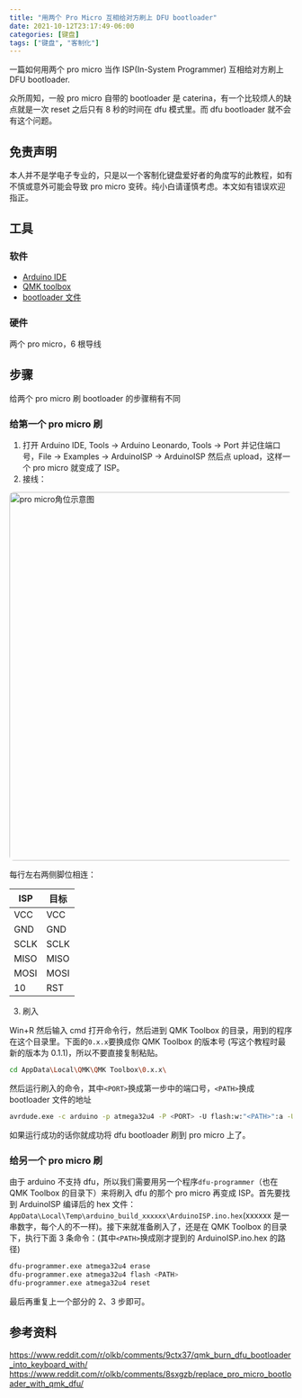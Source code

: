 ```yaml
---
title: "用两个 Pro Micro 互相给对方刷上 DFU bootloader"
date: 2021-10-12T23:17:49-06:00
categories: [键盘]
tags: ["键盘", "客制化"]
---
```

一篇如何用两个 pro micro 当作 ISP(In-System Programmer) 互相给对方刷上 DFU bootloader.


众所周知，一般 pro micro 自带的 bootloader 是 caterina，有一个比较烦人的缺点就是一次 reset 之后只有 8 秒的时间在 dfu 模式里。而 dfu bootloader 就不会有这个问题。

## 免责声明

本人并不是学电子专业的，只是以一个客制化键盘爱好者的角度写的此教程，如有不慎或意外可能会导致 pro micro 变砖。纯小白请谨慎考虑。本文如有错误欢迎指正。

## 工具

### 软件

- [Arduino IDE](https://downloads.arduino.cc/arduino-1.8.16-windows.exe)
- [QMK toolbox](https://github.com/qmk/qmk_toolbox/releases/download/0.1.1/qmk_toolbox_install.exe)
- [bootloader 文件](https://github.com/qmk/qmk_firmware/blob/master/util/bootloader_atmega32u4_1.0.0.hex)

### 硬件

两个 pro micro，6 根导线

## 步骤

给两个 pro micro 刷 bootloader 的步骤稍有不同

### 给第一个 pro micro 刷

1. 打开 Arduino IDE, Tools -> Arduino Leonardo, Tools -> Port 并记住端口号，File -> Examples -> ArduinoISP -> ArduinoISP 然后点 upload，这样一个 pro micro 就变成了 ISP。
2. 接线：

<Image src="https://cdn.sparkfun.com/assets/9/c/3/c/4/523a1765757b7f5c6e8b4567.png" alt="pro micro角位示意图" position="center" style="border-radius: 8px;" width="785" height="655" />

每行左右两侧脚位相连：

| ISP  | 目标 |
|------|------|
| VCC  | VCC  |
| GND  | GND  |
| SCLK | SCLK |
| MISO | MISO |
| MOSI | MOSI |
| 10   | RST  |

3. 刷入

Win+R 然后输入 cmd 打开命令行，然后进到 QMK Toolbox 的目录，用到的程序在这个目录里。下面的`0.x.x`要换成你 QMK Toolbox 的版本号 (写这个教程时最新的版本为 0.1.1)，所以不要直接复制粘贴。

```bash
cd AppData\Local\QMK\QMK Toolbox\0.x.x\
```

然后运行刷入的命令，其中`<PORT>`换成第一步中的端口号，`<PATH>`换成 bootloader 文件的地址

```sh
avrdude.exe -c arduino -p atmega32u4 -P <PORT> -U flash:w:"<PATH>":a -U hfuse:w:0xD9:m -U efuse:w:0xC3:m -U lock:w:0x3F:m
```

如果运行成功的话你就成功将 dfu bootloader 刷到 pro micro 上了。

### 给另一个 pro micro 刷

由于 arduino 不支持 dfu，所以我们需要用另一个程序`dfu-programmer`（也在 QMK Toolbox 的目录下）来将刷入 dfu 的那个 pro micro 再变成 ISP。首先要找到 ArduinoISP 编译后的 hex 文件：`AppData\Local\Temp\arduino_build_xxxxxx\ArduinoISP.ino.hex`(xxxxxx 是一串数字，每个人的不一样)。接下来就准备刷入了，还是在 QMK Toolbox 的目录下，执行下面 3 条命令：(其中`<PATH>`换成刚才提到的 ArduinoISP.ino.hex 的路径)
```bash
dfu-programmer.exe atmega32u4 erase
dfu-programmer.exe atmega32u4 flash <PATH>
dfu-programmer.exe atmega32u4 reset
```

最后再重复上一个部分的 2、3 步即可。

## 参考资料

https://www.reddit.com/r/olkb/comments/9ctx37/qmk_burn_dfu_bootloader_into_keyboard_with/
https://www.reddit.com/r/olkb/comments/8sxgzb/replace_pro_micro_bootloader_with_qmk_dfu/
